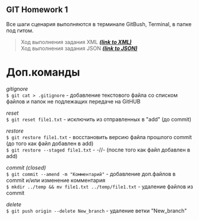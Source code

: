 ## GIT Homework 1

Все шаги сценария выполняются в терминале GitBush, Terminal, в папке под гитом.

>Ход выполнения задания XML ***[(link to XML)](https://github.com/ItGroupAlex/XML/blob/main/README.md "link")***  
>Ход выполнения задания JSON ***[(link to JSON)](https://github.com/ItGroupAlex/JSON/blob/main/README.md "link")***  


 
# Доп.команды  

*gitignore*  
`$ git cat > .gitignore` - добавление текстового файла со списком файлов и папок не подлежащих передаче на GitHUB  

*reset*  
`$ git reset file1.txt` - исключить из отправленных в "add" (до commit)  

*restore*  
`$ git restore file1.txt` - восстановить версию файла прошлого commit (до того как файл добавлен в add)  
`$ git restore --staged file1.txt` - -//- (после того как файл добавлен в add)   

*commit (closed)*  
`$ git commit --amend -m "Комментарий"` - добавление доп.файлов в commit и/или изменение комментария  
`$ mkdir ../temp && mv file1.txt ../temp/file1.txt` -  удаление файлов из commit 

*delete*  
`$ git push origin --delete New_branch` - удаление ветки "New_branch"  
